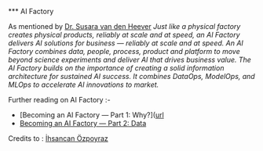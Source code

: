 *** AI Factory

As mentioned by [Dr. Susara van den Heever](https://towardsdatascience.com/the-ai-factory-1cefb5b309d)
_Just like a physical factory creates physical products, reliably at scale and at speed, an AI Factory delivers AI solutions for business — reliably at scale and at speed. An AI Factory combines data, people, process, product and platform to move beyond science experiments and deliver AI that drives business value. The AI Factory builds on the importance of creating a solid information architecture for sustained AI success. It combines DataOps, ModelOps, and MLOps to accelerate AI innovations to market._

Further reading on AI Factory :-
* [Becoming an AI Factory — Part 1: Why?]([url](https://medium.com/kocdigital/becoming-an-ai-factory-part-1-why-607fddb1a896)
* [Becoming an AI Factory — Part 2: Data ](https://medium.com/kocdigital/becoming-an-ai-factory-part-2-data-89f1233bd541)

Credits to : [İhsancan Özpoyraz]([url](https://medium.com/@ihsancan.ozpoyraz)https://medium.com/@ihsancan.ozpoyraz)
